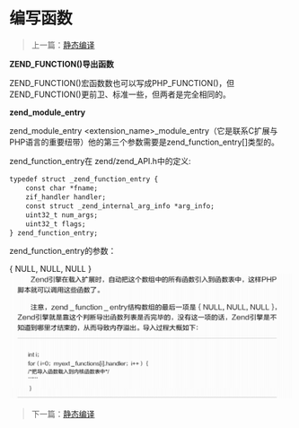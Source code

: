 # 编写函数

> 上一篇：[静态编译](<2.4.md>)

**ZEND_FUNCTION()导出函数**

ZEND\_FUNCTION()宏函数数也可以写成PHP\_FUNCTION()，但ZEND\_FUNCTION()更前卫、标准一些，但两者是完全相同的。



**zend\_module\_entry**

zend\_module\_entry \<extension\_name\>\_module\_entry（它是联系C扩展与PHP语言的重要纽带）他的第三个参数需要是zend\_function\_entry[]类型的。


zend\_function\_entry在 zend/zend\_API.h中的定义:
```
typedef struct _zend_function_entry {
	const char *fname;
	zif_handler handler;
	const struct _zend_internal_arg_info *arg_info;
	uint32_t num_args;
	uint32_t flags;
} zend_function_entry;
```
zend\_function\_entry的参数：

{ NULL, NULL, NULL }
![image](img/WX20190822-161903.png)


> 下一篇：[静态编译](<2.4.md>)